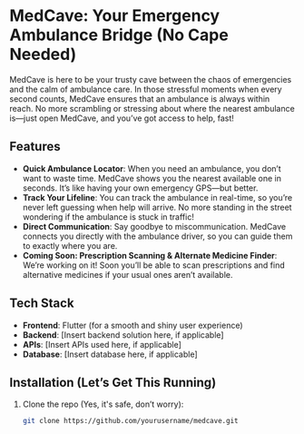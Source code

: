 # MedCave: Your Emergency Ambulance Bridge (No Cape Needed)

MedCave is here to be your trusty cave between the chaos of emergencies and the calm of ambulance care. In those stressful moments when every second counts, MedCave ensures that an ambulance is always within reach. No more scrambling or stressing about where the nearest ambulance is—just open MedCave, and you’ve got access to help, fast!

## Features

- **Quick Ambulance Locator**: When you need an ambulance, you don’t want to waste time. MedCave shows you the nearest available one in seconds. It’s like having your own emergency GPS—but better.
- **Track Your Lifeline**: You can track the ambulance in real-time, so you’re never left guessing when help will arrive. No more standing in the street wondering if the ambulance is stuck in traffic!
- **Direct Communication**: Say goodbye to miscommunication. MedCave connects you directly with the ambulance driver, so you can guide them to exactly where you are.
- **Coming Soon: Prescription Scanning & Alternate Medicine Finder**: We’re working on it! Soon you’ll be able to scan prescriptions and find alternative medicines if your usual ones aren’t available.

## Tech Stack

- **Frontend**: Flutter (for a smooth and shiny user experience)
- **Backend**: [Insert backend solution here, if applicable]
- **APIs**: [Insert APIs used here, if applicable]
- **Database**: [Insert database here, if applicable]

## Installation (Let’s Get This Running)

1. Clone the repo (Yes, it's safe, don’t worry):
   ```bash
   git clone https://github.com/yourusername/medcave.git
